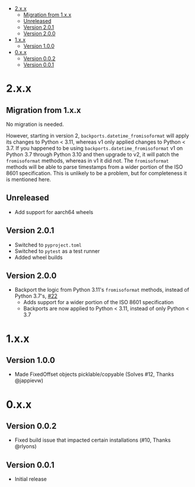 <!-- Generated with "Markdown T​O​C" extension for Visual Studio Code -->
<!-- TOC anchorMode:github.com -->

- [2.x.x](#2xx)
  - [Migration from 1.x.x](#migration-from-1xx)
  - [Unreleased](#unreleased)
  - [Version 2.0.1](#version-201)
  - [Version 2.0.0](#version-200)
- [1.x.x](#1xx)
  - [Version 1.0.0](#version-100)
- [0.x.x](#0xx)
  - [Version 0.0.2](#version-002)
  - [Version 0.0.1](#version-001)


# 2.x.x

## Migration from 1.x.x

No migration is needed.

However, starting in version 2, `backports.datetime_fromisoformat` will apply its changes to Python < 3.11, whereas v1 only applied changes to Python < 3.7. If you happened to be using `backports.datetime_fromisoformat` v1 on Python 3.7 through Python 3.10 and then upgrade to v2, it will patch the `fromisoformat` methods, whereas in v1 it did not. The `fromisoformat` methods will be able to parse timestamps from a wider portion of the ISO 8601 specification. This is unlikely to be a problem, but for completeness it is mentioned here.

## Unreleased

* Add support for aarch64 wheels

## Version 2.0.1

* Switched to `pyproject.toml`
* Switched to `pytest` as a test runner
* Added wheel builds

## Version 2.0.0

* Backport the logic from Python 3.11's `fromisoformat` methods, instead of Python 3.7's, [#22](https://github.com/movermeyer/backports.datetime_fromisoformat/pull/22)
  * Adds support for a wider portion of the ISO 8601 specification
  * Backports are now applied to Python < 3.11, instead of only Python < 3.7

# 1.x.x

## Version 1.0.0

* Made FixedOffset objects picklable/copyable (Solves #12, Thanks @jappievw)

# 0.x.x

## Version 0.0.2

* Fixed build issue that impacted certain installations (#10, Thanks @rlyons)

## Version 0.0.1

* Initial release
